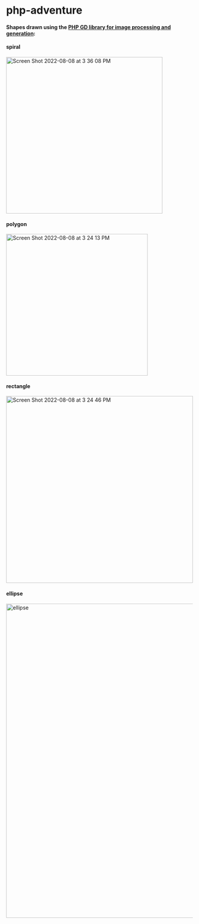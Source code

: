 # php-adventure

#### Shapes drawn using the [PHP GD library for image processing and generation](https://www.php.net/manual/en/book.image.php): 

#### spiral

<img width="422" alt="Screen Shot 2022-08-08 at 3 36 08 PM" src="https://user-images.githubusercontent.com/11914762/183510074-c871dd87-13fb-4d37-8d6d-2c91acd33c1f.png">


#### polygon

<img width="382" alt="Screen Shot 2022-08-08 at 3 24 13 PM" src="https://user-images.githubusercontent.com/11914762/183510110-240959ee-0e70-4344-b9be-3cf18561bc67.png">


#### rectangle

<img width="504" alt="Screen Shot 2022-08-08 at 3 24 46 PM" src="https://user-images.githubusercontent.com/11914762/183510307-3cafb423-be2d-4b71-aba5-8d0ea07fd46c.png">


#### ellipse

<img width="847" alt="ellipse" src="https://user-images.githubusercontent.com/11914762/183510452-dbcd3911-81ca-4a1c-8768-5376df79c4e7.png">


